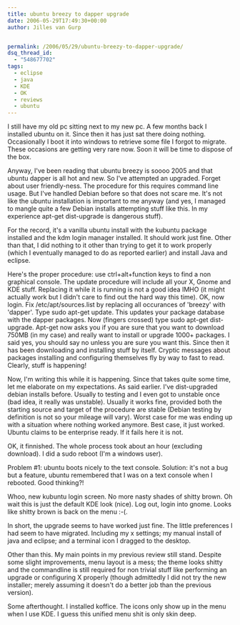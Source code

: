 ```yaml
---
title: ubuntu breezy to dapper upgrade
date: 2006-05-29T17:49:30+00:00
author: Jilles van Gurp


permalink: /2006/05/29/ubuntu-breezy-to-dapper-upgrade/
dsq_thread_id:
  - "548677702"
tags:
  - eclipse
  - java
  - KDE
  - OK
  - reviews
  - ubuntu
---
```

I still have my old pc sitting next to my new pc. A few months back I installed ubuntu on it. Since then it has just sat there doing nothing. Occasionally I boot it into windows to retrieve some file I forgot to migrate. These occasions are getting very rare now. Soon it will be time to dispose of the box.

Anyway, I've been reading that ubuntu breezy is soooo 2005 and that ubuntu dapper is all hot and new. So I've attempted an upgraded. Forget about user friendly-ness. The procedure for this requires command line usage. But I've handled Debian before so that does not scare me. It's not like the ubuntu installation is important to me anyway (and yes, I managed to mangle quite a few Debian installs attempting stuff like this. In my experience apt-get dist-upgrade is dangerous stuff).

For the record, it's a vanilla ubuntu install with the kubuntu package installed and the kdm login manager installed. It should work just fine. Other than that, I did nothing to it other than trying to get it to work properly (which I eventually managed to do as reported earlier) and install Java and eclipse.

Here's the proper procedure: use ctrl+alt+function keys to find a non graphical console. The update procedure will include all your X, Gnome and KDE stuff. Replacing it while it is running is not a good idea IMHO (it might actually work but I didn't care to find out the hard way this time).
OK, now login. Fix /etc/apt/sources.list by replacing all occurances of 'breezy' with 'dapper'. Type sudo apt-get update. This updates your package database with the dapper packages. Now (fingers crossed) type sudo apt-get dist-upgrade. Apt-get now asks you if you are sure that you want to download 750MB (in my case) and really want to install or upgrade 1000+ packages. I said yes, you should say no unless you are sure you want this. Since then it has been downloading and installing stuff by itself. Cryptic messages about packages installing and configuring themselves fly by way to fast to read. Clearly, stuff is happening!

Now, I'm writing this while it is happening. Since that takes quite some time, let me elaborate on my expectations. As said earlier. I've dist-upgraded debian installs before. Usually to testing and I even got to unstable once (bad idea, it really was unstable). Usually it works fine, provided both the starting source and target of the procedure are stable (Debian testing by definition is not so your mileage will vary). Worst case for me was ending up with a situation where nothing worked anymore. Best case, it just worked. Ubuntu claims to be enterprise ready. If it fails here it is not.

OK, it finnished. The whole process took about an hour (excluding download). I did a sudo reboot (I'm a windows user).

Problem #1: ubuntu boots nicely to the text console. Solution: it's not a bug but a feature, ubuntu remembered that I was on a text console when I rebooted. Good thinking?!

Whoo, new kubuntu login screen. No more nasty shades of shitty brown. Oh wait this is just the default KDE look (nice). Log out, login into gnome. Looks like shitty brown is back on the menu :-(.

In short, the upgrade seems to have worked just fine. The little preferences I had seem to have migrated. Including my x settings; my manual install of java and eclipse; and a terminal icon I dragged to the desktop.

Other than this. My main points in my previous review still stand. Despite some slight improvements, menu layout is a mess; the theme looks shitty and the commandline is still required for non trivial stuff like performing an upgrade or configuring X properly (though admittedly I did not try the new installer; merely assuming it doesn't do a better job than the previous version).

Some afterthought. I installed koffice. The icons only show up in the menu when I use KDE. I guess this unified menu shit is only skin deep.